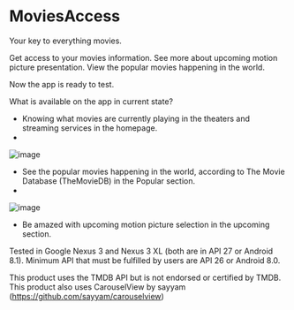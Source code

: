 # MoviesAccess

Your key to everything movies.

Get access to your movies information. 
See more about upcoming motion picture presentation.
View the popular movies happening in the world.

Now the app is ready to test.

What is available on the app in current state?

- Knowing what movies are currently playing in the theaters and streaming services in the homepage.
- 
![image](https://user-images.githubusercontent.com/86178738/150281895-480af3df-ac27-482e-8aa0-914fa2e116b0.png)


- See the popular movies happening in the world, according to The Movie Database (TheMovieDB) in the Popular section.
- 
![image](https://user-images.githubusercontent.com/86178738/150281940-8d8ea090-848e-4e23-8814-6377930f8e83.png)


- Be amazed with upcoming motion picture selection in the upcoming section.


Tested in Google Nexus 3 and Nexus 3 XL (both are in API 27 or Android 8.1).
Minimum API that must be fulfilled by users are API 26 or Android 8.0.

This product uses the TMDB API but is not endorsed or certified by TMDB.
This product also uses CarouselView by sayyam (https://github.com/sayyam/carouselview)
